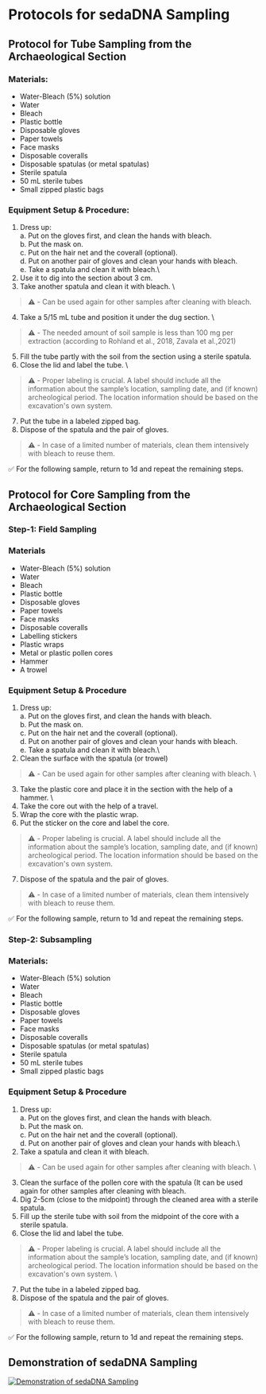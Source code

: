 


# Protocols for sedaDNA Sampling

## Protocol for Tube Sampling from the Archaeological Section

### Materials:
- Water-Bleach (5%) solution
- Water
- Bleach
- Plastic bottle
- Disposable gloves
- Paper towels
- Face masks
- Disposable coveralls
- Disposable spatulas (or metal spatulas)
- Sterile spatula
- 50 mL sterile tubes
- Small zipped plastic bags

### Equipment Setup & Procedure:

1. Dress up: \
  a. Put on the gloves first, and clean the hands with bleach. \
  b. Put the mask on.\
  c. Put on the hair net and the coverall (optional).\
  d. Put on another pair of gloves and clean your hands with bleach.\
  e. Take a spatula and clean it with bleach.\
2. Use it to dig into the section about 3 cm.
3. Take another spatula and clean it with bleach. \
>  ⚠️ - Can be used again for other samples after cleaning with bleach.
4. Take a 5/15 mL tube and position it under the dug section. \
>  ⚠️ - The needed amount of soil sample is less than 100 mg per extraction (according to Rohland et al., 2018, Zavala et al.,2021)
5. Fill the tube partly with the soil from the section using a sterile spatula.
6. Close the lid and label the tube. \
>  ⚠️ - Proper labeling is crucial. A label should include all the information about the sample’s location, sampling date, and (if known) archeological period. The location information should be based on the excavation's own system.
7. Put the tube in a labeled zipped bag.
8. Dispose of the spatula and the pair of gloves.
>  ⚠️ - In case of a limited number of materials, clean them intensively with bleach to reuse them.


✅ For the following sample, return to 1d and repeat the remaining steps.

## Protocol for Core Sampling from the Archaeological Section

### Step-1: Field Sampling

### Materials

- Water-Bleach (5%) solution
- Water
- Bleach
- Plastic bottle
- Disposable gloves
- Paper towels
- Face masks
- Disposable coveralls
- Labelling stickers
- Plastic wraps
- Metal or plastic pollen cores
- Hammer
- A trowel

### Equipment Setup & Procedure

1. Dress up: \
  a. Put on the gloves first, and clean the hands with bleach. \
  b. Put the mask on.\
  c. Put on the hair net and the coverall (optional).\
  d. Put on another pair of gloves and clean your hands with bleach.\
  e. Take a spatula and clean it with bleach.\
2. Clean the surface with the spatula (or trowel)
>  ⚠️ - Can be used again for other samples after cleaning with bleach. \
3. Take the plastic core and place it in the section with the help of a hammer. \
4. Take the core out with the help of a travel.
5. Wrap the core with the plastic wrap.
6. Put the sticker on the core and label the core.
>  ⚠️ - Proper labeling is crucial. A label should include all the information about the sample’s location, sampling date, and (if known) archeological period. The location information should be based on the excavation's own system.
7. Dispose of the spatula and the pair of gloves.
>  ⚠️ - In case of a limited number of materials, clean them intensively with bleach to reuse them.

✅ For the following sample, return to 1d and repeat the remaining steps.

### Step-2: Subsampling

### Materials:
- Water-Bleach (5%) solution
- Water
- Bleach
- Plastic bottle
- Disposable gloves
- Paper towels
- Face masks
- Disposable coveralls
- Disposable spatulas (or metal spatulas)
- Sterile spatula
- 50 mL sterile tubes
- Small zipped plastic bags

### Equipment Setup & Procedure

1. Dress up: \
  a. Put on the gloves first, and clean the hands with bleach. \
  b. Put the mask on.\
  c. Put on the hair net and the coverall (optional).\
  d. Put on another pair of gloves and clean your hands with bleach.\
2. Take a spatula and clean it with bleach.
>  ⚠️ - Can be used again for other samples after cleaning with bleach. \
3. Clean the surface of the pollen core with the spatula (It can be used again for other samples after cleaning with bleach.
4. Dig 2-5cm (close to the midpoint) through the cleaned area with a sterile spatula.
5. Fill up the sterile tube with soil from the midpoint of the core with a sterile spatula.
6. Close the lid and label the tube.
>  ⚠️ - Proper labeling is crucial. A label should include all the information about the sample’s location, sampling date, and (if known) archeological period. The location information should be based on the excavation's own system. \
7. Put the tube in a labeled zipped bag.
8. Dispose of the spatula and the pair of gloves. 
>  ⚠️ - In case of a limited number of materials, clean them intensively with bleach to reuse them.

✅ For the following sample, return to 1d and repeat the remaining steps.



## Demonstration of sedaDNA Sampling

[![Demonstration of sedaDNA Sampling ](https://img.youtube.com/vi/hxuLrLJvKHk/0.jpg)](https://www.youtube.com/watch?v=hxuLrLJvKHk)
